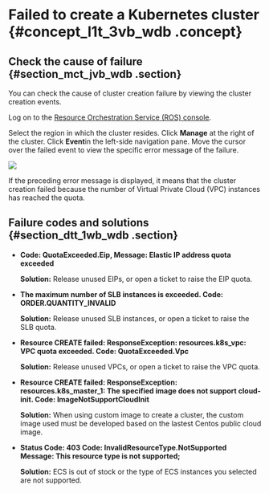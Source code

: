 # Failed to create a Kubernetes cluster {#concept_l1t_3vb_wdb .concept}

## Check the cause of failure {#section_mct_jvb_wdb .section}

You can check the cause of cluster creation failure by viewing the cluster creation events.

Log on to the [Resource Orchestration Service \(ROS\) console](https://ros.console.aliyun.com/).

Select the region in which the cluster resides. Click **Manage** at the right of the cluster. Click **Event**in the left-side navigation pane. Move the cursor over the failed event to view the specific error message of the failure.

![](http://static-aliyun-doc.oss-cn-hangzhou.aliyuncs.com/assets/img/6953/4730_en-US.png)

If the preceding error message is displayed, it means that the cluster creation failed because the number of Virtual Private Cloud \(VPC\) instances has reached the quota.

## Failure codes and solutions {#section_dtt_1wb_wdb .section}

-   **Code: QuotaExceeded.Eip, Message: Elastic IP address quota exceeded**

    **Solution:** Release unused EIPs, or open a ticket to raise the EIP quota.

-   **The maximum number of SLB instances is exceeded. Code: ORDER.QUANTITY\_INVALID**

    **Solution:** Release unused SLB instances, or open a ticket to raise the SLB quota.

-   **Resource CREATE failed: ResponseException: resources.k8s\_vpc: VPC quota exceeded. Code: QuotaExceeded.Vpc**

    **Solution:** Release unused VPCs, or open a ticket to raise the VPC quota.

-   **Resource CREATE failed: ResponseException: resources.k8s\_master\_1: The specified image does not support cloud-init. Code: ImageNotSupportCloudInit**

    **Solution:** When using custom image to create a cluster, the custom image used must be developed based on the lastest Centos public cloud image.

-   **Status Code: 403 Code: InvalidResourceType.NotSupported Message: This resource type is not supported;**

    **Solution:** ECS is out of stock or the type of ECS instances you selected are not supported.


